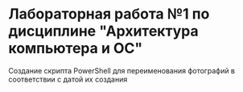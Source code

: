 # Лабораторная работа №1 по дисциплине "Архитектура компьютера и ОС"
Создание скрипта PowerShell для переименования фотографий в соответствии с датой их создания
